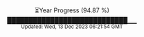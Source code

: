 <p align="center">
⏳Year Progress (94.87 %) <br>
████████████████████████████▁▁ <br>
<sub>Updated: Wed, 13 Dec 2023 06:21:54 GMT</sub>
</p>

